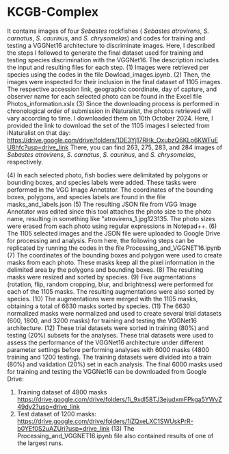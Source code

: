 # KCGB-Complex
It contains images of four _Sebastes_ rockfishes ( _Sebastes atrovirens_, _S. carnatus_, _S. caurinus_, and _S. chrysomelas_) and codes for training and testing a VGGNet16 architecture to discriminate images. Here, I described the steps I followed to generate the final dataset used for training and testing species discrimination with the VGGNet16. The description includes the input and resulting files for each step.
(1) Images were retrieved per species using the codes in the file Dowload_images.ipynb. 
(2) Then, the images were inspected for their inclusion in the final dataset of 1105 images. The respective accession link, geographic coordinate, day of capture, and observer name for each selected photo can be found in the Excel file Photos_information.xslx 
(3) Since the downloading process is performed in chronological order of submission in iNaturalist, the photos retrieved will vary according to time. I downloaded them on 10th October 2024. Here, I provided the link to download the set of the 1105 images I selected from iNaturalist on that day:
https://drive.google.com/drive/folders/1DE3Yj17RHk_OxubzQ6KLp6KWFuEU8hfc?usp=drive_link
There, you can find 263, 275, 283, and 284 images of _Sebastes atrovirens_, _S. carnatus_, _S. caurinus_, and _S. chrysomelas_, respectively. 

(4) In each selected photo, fish bodies were delimitated by polygons or bounding boxes, and species labels were added. These tasks were performed in the VGG Image Annotator. The coordinates of the bounding boxes, polygons, and species labels are found in the file masks_and_labels.json
(5) The resulting JSON file from VGG Image Annotator was edited since this tool attaches the photo size to the photo name, resulting in something like "atrovirens_1.jpg123135. The photo sizes were erased from each photo using regular expressions in Notepad++.
(6) The 1105 selected images and the JSON file were uploaded to Google Drive for processing and analysis. From here, the following steps can be replicated by running the codes in the file Processing_and_VGGNET16.ipynb
(7) The coordinates of the bounding boxes and polygon were used to create masks from each photo. These masks keep all the pixel information in the delimited area by the polygons and bounding boxes. 
(8) The resulting masks were resized and sorted by species.
(9) Five augmentations (rotation, flip, random cropping, blur, and brightness) were performed for each of the 1105 masks. The resulting augmentations were also sorted by species.
(10) The augmentations were merged with the 1105 masks, obtaining a total of 6630 masks sorted by species.
(11) The 6630 normalized masks were normalized and used to create several trial datasets (600, 1800, and 3200 masks) for training and testing the VGGNet16 architecture.
(12) These trial datasets were sorted in training (80%) and testing (20%) subsets for the analyses. These trial datasets were used to assess the performance of the VGGNet16 architecture under different parameter settings before performing analyses with 6000 masks (4800 training and 1200 testing). The training datasets were divided into a train (80%) and validation (20%) set in each analysis.  The final 6000 masks used for training and testing the VGGNet16 can be downloaded from Google Drive: 
1) Training dataset of 4800 masks 
  https://drive.google.com/drive/folders/1i_9xdl58TJ3ejudxmFPkga5YWvZ49dy2?usp=drive_link
2) Test dataset of 1200 masks:
  https://drive.google.com/drive/folders/1iZQxeLXC1SWUskPrR-b0YEf0S2uAZUri?usp=drive_link
(13) The Processing_and_VGGNET16.ipynb file also contained results of one of the largest runs. 
